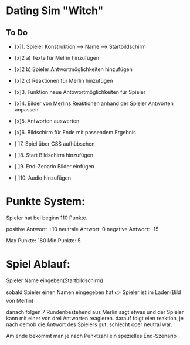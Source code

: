 # Dating Sim "Witch"

## To Do

- [x]1. Spieler Konstruktion --> Name --> Startbildschirm

- [x]2 a) Texte für Melrin hinzufügen

- [x]2 b) Spieler Antwortmöglichkeiten hinzufügen

- [x]2 c) Reaktionen für Merlin hinzufügen

- [x]3. Funktion neue Antowortmöglichkeiten für Spieler

- [x]4. Bilder von Merlins  Reaktionen anhand der Spieler Antworten anpassen 

- [x]5. Antworten auswerten 

- [x]6. Bildschirm für Ende mit passendem Ergebnis

- [ ]7. Spiel über CSS aufhübschen

- [ ]8. Start Bildschirm hinzufügen

- [ ]9. End-Zenario Bilder einfügen

- [ ]10. Audio hinzufügen


##

# Punkte System:
Spieler hat bei beginn 110 Punkte.

positive Antwort: +10
neutrale Antwort:  0
negative Antwort: -15

Max Punkte: 180
Min Punkte: 5

##

# Spiel Ablauf:

Spieler Name eingeben(Startbildschirm)

sobald Spieler einen Namen eingegeben hat
:point_right: Spieler ist im Laden(Bild von Merlin)

danach folgen 7 Rundenbestehend aus
Merlin sagt etwas und der Spieler kann mit einer von drei Antworten reagieren.
darauf folgt eien reaktion, je nach demob die Antwort des Spielers gut, schlecht oder neutral war.

Am ende bekommt man je nach Punktzahl ein spezielles End-Szenario